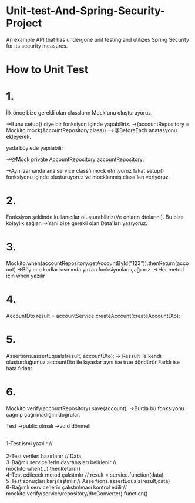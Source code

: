 # Unit-test-And-Spring-Security-Project
An example API that has undergone unit testing and utilizes Spring Security for its security measures.   


# How to Unit Test
# 1.
İlk önce bize gerekli olan classların Mock'unu oluşturuyoruz.

->Bunu setup() diye bir fonksiyon içinde yapabiliriz.
->(accountRepository = Mockito.mock(AccountRepository.class))
-->@BeforeEach anatasyonu ekleyerek.

yada  böylede yapılabilir

->@Mock
  private AccountRepository accountRepository;

->Aynı zamanda ana service class'ı mock etmiyoruz fakat
setup() fonksiyonu içinde oluşturuyoruz ve mocklanmış class'ları veriyoruz.


# 2.
Fonksiyon şeklinde kullanıcılar oluşturabiliriz(Ve onların dtolarını).
Bu bize kolaylık sağlar.
->Yani bize gerekli olan Data'ları yazıyoruz.

# 3.
Mockito.when(accountRepository.getAccountById("123")).thenReturn(account)
->Böylece kodlar kısmında yazan fonksiyonları çağırırız.
->Her metod için when yazılır

# 4.
AccountDto result = accountService.createAccount(createAccountDto);

# 5.
Assertions.assertEquals(result, accountDto);
-> Ressult ile kendi oluşturduğumuz accountDto ile kıyaslar aynı ise true döndürür
	Farklı ise hata fırlatır

# 6.
Mockito.verify(accountRepository).save(account);
->Burda bu fonksiyonu çağırıp çağırmadığını doğrular.


Test
->public olmalı
->void dönmeli


<br>1-Test ismi yazılır        //<br>
<br>2-Test verileri hazırlanır       // Data
<br>3-Bağmlı service'lerin davranışları belirlenir  // mockito.when(...).thenReturn()
<br>4-Test edilecek metod çalıştırılır		// result = service.function(data)
<br>5-Test sonuçları karşılaştırılır		// Assertions.assertEquals(result,data)
<br>6-Bağımlı service'lerin çalıştırılması kontrol edilir// mockito.verify(service/repository/dtoConverter).function()

